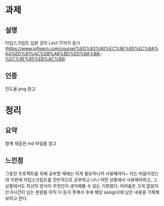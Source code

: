 # 과제
## 설명
타입스크립트 입문 강의 Lect 17까지 듣기 (https://www.inflearn.com/course/%ED%83%80%EC%9E%85%EC%8A%A4%ED%81%AC%EB%A6%BD%ED%8A%B8-%EC%9E%85%EB%AC%B8)

## 인증
진도율.png 참고


# 정리
## 요약
함께 제출한 md 파일들 참고

## 느낀점
그동안 프로젝트를 위해 공부할 때에는 이게 필요하니까 사용해야지~ 라는 마음이었는데 이번에 타입스크립트를 전반적으로 공부하고 나니 어떤 상황에서 사용해야하고, 그 상황에서도 최선의 방식이 무엇인지 생각해볼 수 있는 기회였다.
어려움은 크게 없었지만 6시간이 넘는 분량을 아직 다 듣지 못해서 후에 해당 assign2에 남은 내용을 기록해보려고 한다.